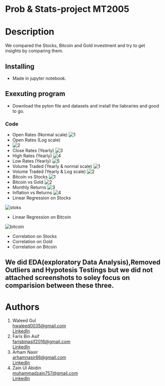 # Prob & Stats-project MT2005
# Description
We compared the Stocks, Bitcoin and Gold investment and try to get insights by comparing them.  
## Installing ##
* Made in jupyter notebook.
## Exexuting program ##
* Download the pyton file and datasets and install the liabraries and good to go.
### Code ###
* Open Rates (Normal scale)
![1](https://user-images.githubusercontent.com/84980384/185658972-37103f0e-bd6e-4d48-92ca-ef37dc957bc1.png)
* Open Rates (Log scale) 
* ![2](https://user-images.githubusercontent.com/84980384/185659006-284d2042-4e18-43ca-ae9d-0db11ce14b38.png)
* Close Rates (Yearly) 
![3](https://user-images.githubusercontent.com/84980384/185659364-8a136d01-ec89-4063-a0d1-30cf1dffb861.png)
* High Rates (Yearly) 
![4](https://user-images.githubusercontent.com/84980384/185659373-c86d45ef-02df-492f-9282-5373a0a3657c.png)
* Low Rates (Yearly) 
![5](https://user-images.githubusercontent.com/84980384/185659389-57530c81-0bfd-4322-9e7b-2737b5345ca2.png)
* Volume Traded (Yearly & normal scale) 
![1](https://user-images.githubusercontent.com/84980384/185659667-de281994-ca3f-429c-84af-1e2a482289ee.png)
* Volume Traded (Yearly & Log scale)
![2](https://user-images.githubusercontent.com/84980384/185659678-64293f98-8e24-45d2-9fc5-9d0483739821.png)
* Bitcoin vs Stocks
![1](https://user-images.githubusercontent.com/84980384/185660129-87834183-c0b3-4252-b93d-93cfdf24c1c4.png)
* Bitcoin vs Gold
![2](https://user-images.githubusercontent.com/84980384/185660139-5188d9f5-98a5-4aab-b83e-6bd37f85498c.png)
* Monthly Returns
![3](https://user-images.githubusercontent.com/84980384/185660156-c51cb78e-5440-4aee-b79d-9dbca2e4d7f4.png)
* Inflation vs Returns
![4](https://user-images.githubusercontent.com/84980384/185660161-cee0ac0e-206a-4275-9c64-533a16143126.png)
* Linear Regression on Stocks

![stoks](https://user-images.githubusercontent.com/84980384/185660653-b254c39e-4c35-408c-8d40-e2fbaf096dd1.png)
* Linear Regression on Bitcoin

![bitcoin](https://user-images.githubusercontent.com/84980384/185660673-822ca593-1f7e-472d-ab22-80055e6cf6c5.png)
* Correlation on Stocks
* Correlation on Gold
* Correlation on Bitcoin
## We did EDA(exploratory Data Analysis),Removed Outliers and Hypotesis Testings but we did not attached screenshots to soley focus on comparision between these three. 

# Authors
1. ​Waleed Gul<br> 
 ​hwaleed0035@gmail.com<br> 
 ​[​LinkedIn​](https://www.linkedin.com/in/waleedgul92/)
2. Faris Bin Asif\
   farisbinasif2016@gmail.com\
   [​LinkedIn​](https://www.linkedin.com/in/faris-asif-523396199//)
3. Arham Nasir\
   arhamnasir66@gmail.com\
   [​LinkedIn​](https://www.linkedin.com/in/arham-nasir-365137217//)
4. Zain Ul Abidin\
   muhammadzain757@gmail.com\
   [​LinkedIn​](https://www.linkedin.com/in/muhammad-zain-ul-abiddin-83194a201//)
   
